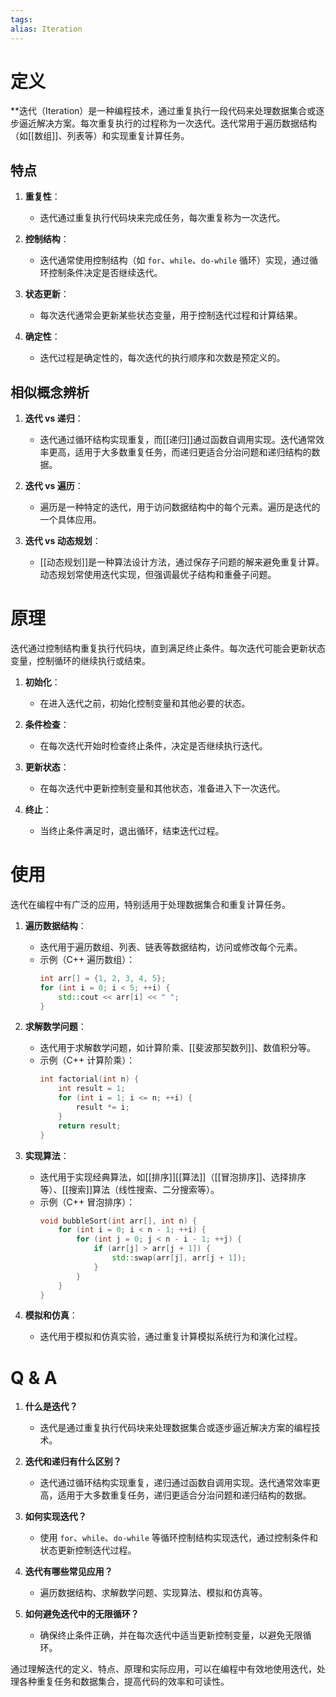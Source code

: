 ```yaml
---
tags: 
alias: Iteration
---
```


# 定义

**迭代（Iteration）是一种编程技术，通过重复执行一段代码来处理数据集合或逐步逼近解决方案。每次重复执行的过程称为一次迭代。迭代常用于遍历数据结构（如[[数组]]、列表等）和实现重复计算任务。

## 特点

1. **重复性**：
   - 迭代通过重复执行代码块来完成任务，每次重复称为一次迭代。
   
2. **控制结构**：
   - 迭代通常使用控制结构（如 `for`、`while`、`do-while` 循环）实现，通过循环控制条件决定是否继续迭代。
   
3. **状态更新**：
   - 每次迭代通常会更新某些状态变量，用于控制迭代过程和计算结果。

4. **确定性**：
   - 迭代过程是确定性的，每次迭代的执行顺序和次数是预定义的。

## 相似概念辨析

1. **迭代 vs 递归**：
   - 迭代通过循环结构实现重复，而[[递归]]通过函数自调用实现。迭代通常效率更高，适用于大多数重复任务，而递归更适合分治问题和递归结构的数据。
   
2. **迭代 vs 遍历**：
   - 遍历是一种特定的迭代，用于访问数据结构中的每个元素。遍历是迭代的一个具体应用。

3. **迭代 vs 动态规划**：
   - [[动态规划]]是一种算法设计方法，通过保存子问题的解来避免重复计算。动态规划常使用迭代实现，但强调最优子结构和重叠子问题。

# 原理

迭代通过控制结构重复执行代码块，直到满足终止条件。每次迭代可能会更新状态变量，控制循环的继续执行或结束。

1. **初始化**：
   - 在进入迭代之前，初始化控制变量和其他必要的状态。

2. **条件检查**：
   - 在每次迭代开始时检查终止条件，决定是否继续执行迭代。

3. **更新状态**：
   - 在每次迭代中更新控制变量和其他状态，准备进入下一次迭代。

4. **终止**：
   - 当终止条件满足时，退出循环，结束迭代过程。

# 使用

迭代在编程中有广泛的应用，特别适用于处理数据集合和重复计算任务。

1. **遍历数据结构**：
   - 迭代用于遍历数组、列表、链表等数据结构，访问或修改每个元素。
   - 示例（C++ 遍历数组）：
     ```cpp
     int arr[] = {1, 2, 3, 4, 5};
     for (int i = 0; i < 5; ++i) {
         std::cout << arr[i] << " ";
     }
     ```

2. **求解数学问题**：
   - 迭代用于求解数学问题，如计算阶乘、[[斐波那契数列]]、数值积分等。
   - 示例（C++ 计算阶乘）：
     ```cpp
     int factorial(int n) {
         int result = 1;
         for (int i = 1; i <= n; ++i) {
             result *= i;
         }
         return result;
     }
     ```

3. **实现算法**：
   - 迭代用于实现经典算法，如[[排序]][[算法]]（[[冒泡排序]]、选择排序等）、[[搜索]]算法（线性搜索、二分搜索等）。
   - 示例（C++ 冒泡排序）：
     ```cpp
     void bubbleSort(int arr[], int n) {
         for (int i = 0; i < n - 1; ++i) {
             for (int j = 0; j < n - i - 1; ++j) {
                 if (arr[j] > arr[j + 1]) {
                     std::swap(arr[j], arr[j + 1]);
                 }
             }
         }
     }
     ```

4. **模拟和仿真**：
   - 迭代用于模拟和仿真实验，通过重复计算模拟系统行为和演化过程。

# Q & A

1. **什么是迭代？**
   - 迭代是通过重复执行代码块来处理数据集合或逐步逼近解决方案的编程技术。

2. **迭代和递归有什么区别？**
   - 迭代通过循环结构实现重复，递归通过函数自调用实现。迭代通常效率更高，适用于大多数重复任务，递归更适合分治问题和递归结构的数据。

3. **如何实现迭代？**
   - 使用 `for`、`while`、`do-while` 等循环控制结构实现迭代，通过控制条件和状态更新控制迭代过程。

4. **迭代有哪些常见应用？**
   - 遍历数据结构、求解数学问题、实现算法、模拟和仿真等。

5. **如何避免迭代中的无限循环？**
   - 确保终止条件正确，并在每次迭代中适当更新控制变量，以避免无限循环。

通过理解迭代的定义、特点、原理和实际应用，可以在编程中有效地使用迭代，处理各种重复任务和数据集合，提高代码的效率和可读性。
